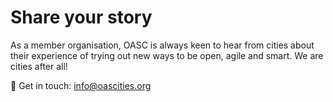 # Share your story

As a member organisation, OASC is always keen to hear from cities about their experience of trying out new ways to be open, agile and smart. We are cities after all!

📧 Get in touch: [info@oascities.org](mailto:info@oascities.org)

